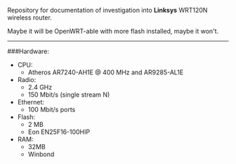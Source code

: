 Repository for documentation of investigation into **Linksys** WRT120N wireless router.

Maybe it will be OpenWRT-able with more flash installed, maybe it won't.

--------------------------------------------------------------------------

###Hardware:
- CPU:
    - Atheros AR7240-AH1E @ 400 MHz and AR9285-AL1E
- Radio:
    - 2.4 GHz
    - 150 Mbit/s (single stream N)
- Ethernet:
    - 100 Mbit/s ports
- Flash:
    - 2 MB
    - Eon EN25F16-100HIP
- RAM:
    - 32MB
    - Winbond
